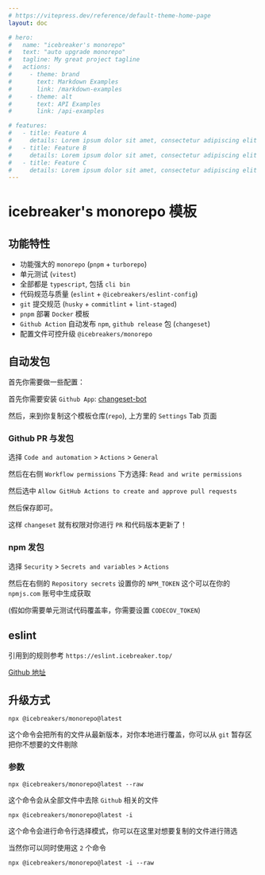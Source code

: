 ```yaml
---
# https://vitepress.dev/reference/default-theme-home-page
layout: doc

# hero:
#   name: "icebreaker's monorepo"
#   text: "auto upgrade monorepo"
#   tagline: My great project tagline
#   actions:
#     - theme: brand
#       text: Markdown Examples
#       link: /markdown-examples
#     - theme: alt
#       text: API Examples
#       link: /api-examples

# features:
#   - title: Feature A
#     details: Lorem ipsum dolor sit amet, consectetur adipiscing elit
#   - title: Feature B
#     details: Lorem ipsum dolor sit amet, consectetur adipiscing elit
#   - title: Feature C
#     details: Lorem ipsum dolor sit amet, consectetur adipiscing elit
---
```


# icebreaker's monorepo 模板

## 功能特性

- 功能强大的 `monorepo` (`pnpm` + `turborepo`)
- 单元测试 (`vitest`)
- 全部都是 `typescript`, 包括 `cli bin`
- 代码规范与质量 (`eslint` + `@icebreakers/eslint-config`)
- `git` 提交规范 (`husky` + `commitlint` + `lint-staged`)
- `pnpm` 部署 `Docker` 模板
- `Github Action` 自动发布 `npm`, `github release` 包 (`changeset`)
- 配置文件可控升级 `@icebreakers/monorepo`

## 自动发包

首先你需要做一些配置：

首先你需要安装 `Github App`: [changeset-bot](https://github.com/apps/changeset-bot)

然后，来到你复制这个模板仓库(`repo`), 上方里的 `Settings` Tab 页面

### Github PR 与发包

选择 `Code and automation` > `Actions` > `General`

然后在右侧 `Workflow permissions` 下方选择: `Read and write permissions`

然后选中 `Allow GitHub Actions to create and approve pull requests`

然后保存即可。

这样 `changeset` 就有权限对你进行 `PR` 和代码版本更新了！

### npm 发包

选择 `Security` > `Secrets and variables` > `Actions`

然后在右侧的 `Repository secrets` 设置你的 `NPM_TOKEN` 这个可以在你的 `npmjs.com` 账号中生成获取

(假如你需要单元测试代码覆盖率，你需要设置 `CODECOV_TOKEN`)

## eslint

引用到的规则参考 `https://eslint.icebreaker.top/`

[Github 地址](https://github.com/sonofmagic/eslint-config)

## 升级方式

`npx @icebreakers/monorepo@latest`

这个命令会把所有的文件从最新版本，对你本地进行覆盖，你可以从 `git` 暂存区把你不想要的文件剔除

### 参数

`npx @icebreakers/monorepo@latest --raw`

这个命令会从全部文件中去除 `Github` 相关的文件

`npx @icebreakers/monorepo@latest -i`

这个命令会进行命令行选择模式，你可以在这里对想要复制的文件进行筛选

当然你可以同时使用这 `2` 个命令

`npx @icebreakers/monorepo@latest -i --raw`
